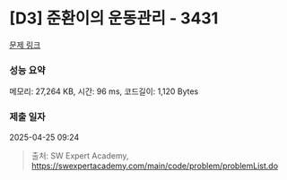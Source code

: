 # [D3] 준환이의 운동관리 - 3431 

[문제 링크](https://swexpertacademy.com/main/code/problem/problemDetail.do?contestProbId=AWE_ZXcqAAMDFAV2) 

### 성능 요약

메모리: 27,264 KB, 시간: 96 ms, 코드길이: 1,120 Bytes

### 제출 일자

2025-04-25 09:24



> 출처: SW Expert Academy, https://swexpertacademy.com/main/code/problem/problemList.do